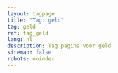 ```yaml
---
layout: tagpage
title: "Tag: geld"
tag: geld
ref: tag_geld
lang: nl
description: Tag pagina voor geld
sitemap: false
robots: noindex
---
```

